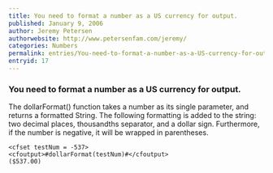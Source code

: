 ```yaml
---
title: You need to format a number as a US currency for output.
published: January 9, 2006
author: Jeremy Petersen
authorwebsite: http://www.petersenfam.com/jeremy/
categories: Numbers
permalink: entries/You-need-to-format-a-number-as-a-US-currency-for-output.html
entryid: 17
---
```


<h3>You need to format a number as a US currency for output.</h3>

<p>
The dollarFormat() function takes a number as its single parameter, and returns a formatted String.  The following formatting is added to the string:  two decimal places, thousandths separator, and a dollar sign.  Furthermore, if the number is negative, it will be wrapped in parentheses.
</p>

<pre><code class="language-markup">&lt;cfset testNum = -537&gt;
&lt;cfoutput&gt;#dollarFormat(testNum)#&lt;/cfoutput&gt;
($537.00)
</code></pre>



